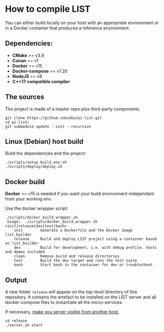 # How to compile LIST

You can either build locally on your host with an appropriate environment
or in a Docker container that produces a reference environment.

## Dependencies:

- **CMake** >= v3.9
- **Conan** >= v1
- **Docker** >= v15
- **Docker-compose** >= v1.20
- **NodeJS** >= v8
- **C++17 compatible compiler**

## The sources

The project is made of a master repo plus third-party components.

```
git clone https://github.com/ebu/pi-list.git
cd pi-list/
git submodule update --init --recursive
```

## Linux (Debian) host build

Build the dependencies and the project:

```
./scripts/setup_build_env.sh
./scripts/deploy/deploy.sh
```

## Docker build

**Docker** >= v15 is needed if you want your build environment independant from your working env.

Use the docker wrapper script:

```
./scripts/docker_build_wrapper.sh
 Usage:  ./scripts/docker_build_wrapper.sh <init|release|dev|test|bash>
    init        Generate a Dockerfile and the Docker image list_builder
    release     Build and deploy LIST project using a container based on list_builder
    dev         Build for development, i.e. with debug profile, tests and demos included
    clean       Remove build and release directories
    test        Build the dev target and runs the test suite
    bash        Start bash in the container for dev or troubleshoot.
```

## Output

A new folder `release` will appear on the top-level directory of this repository. It contains the artefact to be installed on the LIST server and all docker-compose files to instantiate all the micro-services.

If necessary, [make you server visible from another host.](./local_docker.md#exposing-list-to-the-network)

```
cd release
./server.sh start
```
